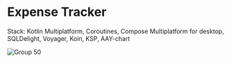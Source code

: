 # Expense Tracker

Stack: Kotlin Multiplatform, Coroutines, Compose Multiplatform for desktop, SQLDelight, Voyager, Koin, KSP, AAY-chart

![Group 50](https://github.com/user-attachments/assets/bdcf82aa-5464-43e1-9b1f-d036c3eb6e90)
